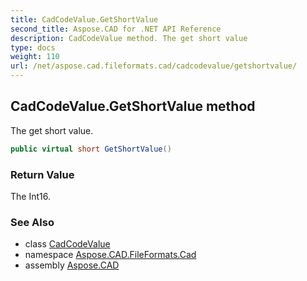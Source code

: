 ```yaml
---
title: CadCodeValue.GetShortValue
second_title: Aspose.CAD for .NET API Reference
description: CadCodeValue method. The get short value
type: docs
weight: 110
url: /net/aspose.cad.fileformats.cad/cadcodevalue/getshortvalue/
---
```

## CadCodeValue.GetShortValue method

The get short value.

```csharp
public virtual short GetShortValue()
```

### Return Value

The Int16.

### See Also

* class [CadCodeValue](../)
* namespace [Aspose.CAD.FileFormats.Cad](../../cadcodevalue/)
* assembly [Aspose.CAD](../../../)


